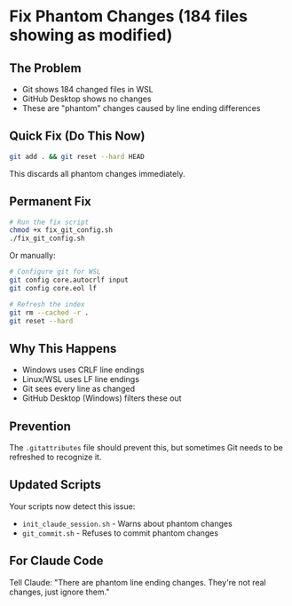 # Fix Phantom Changes (184 files showing as modified)

## The Problem
- Git shows 184 changed files in WSL
- GitHub Desktop shows no changes
- These are "phantom" changes caused by line ending differences

## Quick Fix (Do This Now)
```bash
git add . && git reset --hard HEAD
```

This discards all phantom changes immediately.

## Permanent Fix
```bash
# Run the fix script
chmod +x fix_git_config.sh
./fix_git_config.sh
```

Or manually:
```bash
# Configure git for WSL
git config core.autocrlf input
git config core.eol lf

# Refresh the index
git rm --cached -r .
git reset --hard
```

## Why This Happens
- Windows uses CRLF line endings
- Linux/WSL uses LF line endings
- Git sees every line as changed
- GitHub Desktop (Windows) filters these out

## Prevention
The `.gitattributes` file should prevent this, but sometimes Git needs to be refreshed to recognize it.

## Updated Scripts
Your scripts now detect this issue:
- `init_claude_session.sh` - Warns about phantom changes
- `git_commit.sh` - Refuses to commit phantom changes

## For Claude Code
Tell Claude: "There are phantom line ending changes. They're not real changes, just ignore them."
